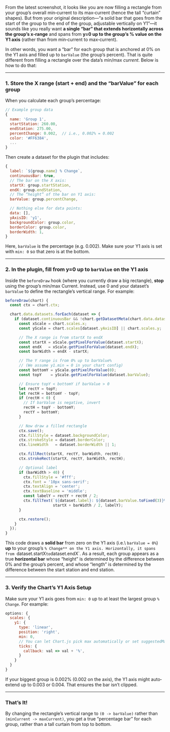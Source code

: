From the latest screenshot, it looks like you are now filling a rectangle from your group’s overall min‐current to its max‐current (hence the tall “curtain” shapes). But from your original description—“a solid bar that goes from the start of the group to the end of the group, adjustable vertically on Y1”—it sounds like you really want **a single “bar” that extends horizontally across the group’s x‐range** and spans from **y=0 up to the group’s % value on the Y1 axis** (rather than from min‐current to max‐current).

In other words, you want a “bar” for each group that is anchored at 0% on the Y1 axis and filled up to `barValue` (the group’s percent). That is quite different from filling a rectangle over the data’s min/max *current*. Below is how to do that:

---

### 1. Store the X range (start + end) and the “barValue” for each group

When you calculate each group’s percentage:
```js
// Example group data
{
  name: 'Group 1',
  startStation: 260.00,
  endStation: 275.00,
  percentChange: 0.002,  // i.e., 0.002% = 0.002
  color: '#FF6384',
  ...
}
```

Then create a dataset for the plugin that includes:
```js
{
  label: `${group.name} % Change`,
  continuousBar: true,
  // The bar on the X axis:
  startX: group.startStation,
  endX: group.endStation,
  // The “height” of the bar on Y1 axis:
  barValue: group.percentChange,

  // Nothing else for data points:
  data: [],
  yAxisID: 'y1',
  backgroundColor: group.color,
  borderColor: group.color,
  borderWidth: 1,
}
```

Here, `barValue` is the percentage (e.g. 0.002). Make sure your Y1 axis is set with `min: 0` so that zero is at the bottom.  

---

### 2. In the plugin, fill from y=0 up to `barValue` on the Y1 axis

Inside the `beforeDraw` hook (where you currently draw a big rectangle), **stop** using the group’s min/max Current. Instead, use 0 and your dataset’s `barValue` to define the rectangle’s vertical range. For example:

```js
beforeDraw(chart) {
  const ctx = chart.ctx;

  chart.data.datasets.forEach(dataset => {
    if (dataset.continuousBar && !chart.getDatasetMeta(chart.data.datasets.indexOf(dataset)).hidden) {
      const xScale = chart.scales.x;
      const yScale = chart.scales[dataset.yAxisID] || chart.scales.y;

      // The X range is from startX to endX
      const startX = xScale.getPixelForValue(dataset.startX);
      const endX   = xScale.getPixelForValue(dataset.endX);
      const barWidth = endX - startX;

      // The Y range is from 0% up to barValue%
      // (We assume y1.min = 0 in your chart config)
      const bottomY = yScale.getPixelForValue(0);
      const topY    = yScale.getPixelForValue(dataset.barValue);

      // Ensure topY < bottomY if barValue > 0
      let rectY = topY;
      let rectH = bottomY - topY;
      if (rectH < 0) {
        // If barValue is negative, invert
        rectH = topY - bottomY;
        rectY = bottomY;
      }

      // Now draw a filled rectangle
      ctx.save();
      ctx.fillStyle = dataset.backgroundColor;
      ctx.strokeStyle = dataset.borderColor;
      ctx.lineWidth   = dataset.borderWidth || 1;

      ctx.fillRect(startX, rectY, barWidth, rectH);
      ctx.strokeRect(startX, rectY, barWidth, rectH);

      // Optional label
      if (barWidth > 40) {
        ctx.fillStyle = '#fff';
        ctx.font = '10px sans-serif';
        ctx.textAlign = 'center';
        ctx.textBaseline = 'middle';
        const labelY = rectY + rectH / 2;
        ctx.fillText(`${dataset.label}: ${dataset.barValue.toFixed(3)}%`,
                     startX + barWidth / 2, labelY);
      }

      ctx.restore();
    }
  });
}
```

This code draws a **solid bar** from zero on the Y1 axis (i.e.\ `barValue = 0%`) **up** to your group’s `% Change** on the Y1 axis. Horizontally, it spans from `dataset.startX` to `dataset.endX`. As a result, each group appears as a true **horizontal bar** whose “height” is determined by the difference between 0% and the group’s percent, and whose “length” is determined by the difference between the start station and end station.

---

### 3. Verify the Chart’s Y1 Axis Setup

Make sure your Y1 axis goes from `min: 0` up to at least the largest group `% Change`. For example:

```js
options: {
  scales: {
    y1: {
      type: 'linear',
      position: 'right',
      min: 0,
      // You can let Chart.js pick max automatically or set suggestedMax
      ticks: {
        callback: val => val + '%',
      }
    }
  }
}
```

If your biggest group is 0.002% (0.002 on the axis), the Y1 axis might auto‐extend up to 0.003 or 0.004. That ensures the bar isn’t clipped.

---

### That’s It!

By changing the rectangle’s vertical range to `(0 -> barValue)` rather than `(minCurrent -> maxCurrent)`, you get a true “percentage bar” for each group, rather than a tall curtain from top to bottom. 
